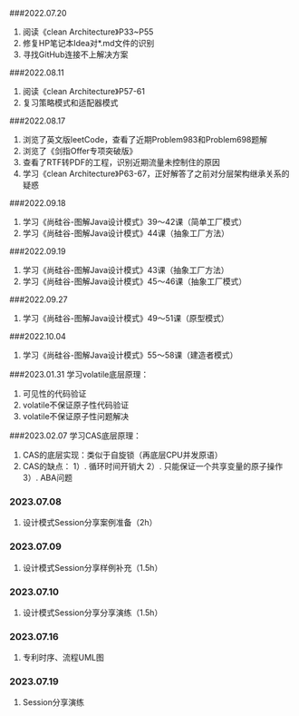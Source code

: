 ###2022.07.20
1. 阅读《clean Architecture》P33~P55
2. 修复HP笔记本Idea对*.md文件的识别
3. 寻找GitHub连接不上解决方案

###2022.08.11
1. 阅读《clean Architecture》P57-61
2. 复习策略模式和适配器模式 

###2022.08.17
1. 浏览了英文版leetCode，查看了近期Problem983和Problem698题解
2. 浏览了《剑指Offer专项突破版》
3. 查看了RTF转PDF的工程，识别近期流量未控制住的原因
4. 学习《clean Architecture》P63-67，正好解答了之前对分层架构继承关系的疑惑

###2022.09.18
1. 学习《尚硅谷-图解Java设计模式》39～42课（简单工厂模式）
2. 学习《尚硅谷-图解Java设计模式》44课（抽象工厂方法）

###2022.09.19
1. 学习《尚硅谷-图解Java设计模式》43课（抽象工厂方法）
2. 学习《尚硅谷-图解Java设计模式》45～46课（抽象工厂模式）

###2022.09.27
1. 学习《尚硅谷-图解Java设计模式》49～51课（原型模式）

###2022.10.04
1. 学习《尚硅谷-图解Java设计模式》55～58课（建造者模式）

###2023.01.31
学习volatile底层原理：
1. 可见性的代码验证
2. volatile不保证原子性代码验证
3. volatile不保证原子性问题解决

###2023.02.07
学习CAS底层原理：
1. CAS的底层实现：类似于自旋锁（再底层CPU并发原语）
2. CAS的缺点：
   1）. 循环时间开销大
   2）. 只能保证一个共享变量的原子操作
   3）. ABA问题

### 2023.07.08
1. 设计模式Session分享案例准备（2h）

### 2023.07.09
1. 设计模式Session分享样例补充（1.5h）

### 2023.07.10
1. 设计模式Session分享分享演练（1.5h）

### 2023.07.16
1. 专利时序、流程UML图

### 2023.07.19
1. Session分享演练